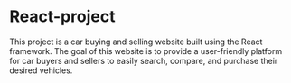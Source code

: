 # React-project
This project is a car buying and selling website built using the React framework. The goal of this website is to provide a user-friendly platform for car buyers and sellers to easily search, compare, and purchase their desired vehicles.
